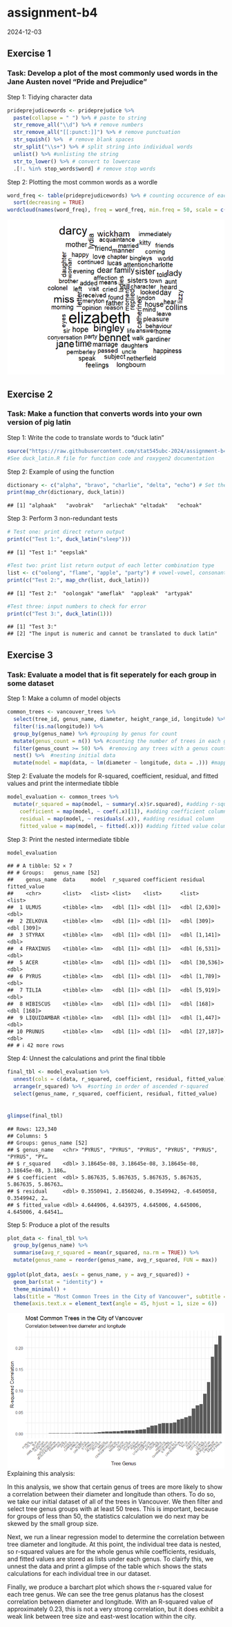 assignment-b4
================
2024-12-03

## Exercise 1

### Task: Develop a plot of the most commonly used words in the Jane Austen novel “Pride and Prejudice”

Step 1: Tidying character data

``` r
prideprejudicewords <- prideprejudice %>% 
  paste(collapse = " ") %>% # paste to string
  str_remove_all("\\d") %>% # remove numbers 
  str_remove_all("[[:punct:]]") %>% # remove punctuation
  str_squish() %>%  # remove blank spaces
  str_split("\\s+") %>% # split string into individual words
  unlist() %>% #unlisting the string
  str_to_lower() %>% # convert to lowercase
  .[!. %in% stop_words$word] # remove stop words
```

Step 2: Plotting the most common words as a wordle

``` r
word_freq <- table(prideprejudicewords) %>% # counting occurence of each word
  sort(decreasing = TRUE)
wordcloud(names(word_freq), freq = word_freq, min.freq = 50, scale = c(3, 1)) # plotting wordcloud based on frequency
```

![](assignment-b4_files/figure-gfm/unnamed-chunk-2-1.png)<!-- -->

## Exercise 2

### Task: Make a function that converts words into your own version of pig latin

Step 1: Write the code to translate words to “duck latin”

``` r
source("https://raw.githubusercontent.com/stat545ubc-2024/assignment-b4-kjm6/main/R/duck_latin.R")
#See duck_latin.R file for function code and roxygen2 documentation
```

Step 2: Example of using the function

``` r
dictionary <- c("alpha", "bravo", "charlie", "delta", "echo") # Set the list of words to translate
print(map_chr(dictionary, duck_latin))
```

    ## [1] "alphaak"   "avobrak"   "arliechak" "eltadak"   "echoak"

Step 3: Perform 3 non-redundant tests

``` r
# Test one: print direct return output
print(c("Test 1:", duck_latin("sleep")))
```

    ## [1] "Test 1:" "eepslak"

``` r
#Test two: print list return output of each letter combination type
list <- c("oolong", "flame", "apple", "party") # vowel-vowel, consonant-consonant, vowel-consonant, and consonant-vowel
print(c("Test 2:", map_chr(list, duck_latin)))
```

    ## [1] "Test 2:"  "oolongak" "ameflak"  "appleak"  "artypak"

``` r
#Test three: input numbers to check for error
print(c("Test 3:", duck_latin(1)))
```

    ## [1] "Test 3:"                                                    
    ## [2] "The input is numeric and cannot be translated to duck latin"

## Exercise 3

### Task: Evaluate a model that is fit seperately for each group in some dataset

Step 1: Make a column of model objects

``` r
common_trees <- vancouver_trees %>%
  select(tree_id, genus_name, diameter, height_range_id, longitude) %>% #selecting columns that will be used
  filter(!is.na(longitude)) %>% 
  group_by(genus_name) %>% #grouping by genus for count
  mutate(genus_count = n()) %>% #counting the number of trees in each genus
  filter(genus_count >= 50) %>%  #removing any trees with a genus count less than 50
  nest() %>%  #nesting initial data
  mutate(model = map(data, ~ lm(diameter ~ longitude, data = .))) #mapping linear regression model of diameter and longitude
```

Step 2: Evaluate the models for R-squared, coefficient, residual, and
fitted values and print the intermediate tibble

``` r
model_evaluation <- common_trees %>%
  mutate(r_squared = map(model, ~ summary(.x)$r.squared), #adding r-squared column
    coefficient = map(model, ~ coef(.x)[1]), #adding coefficient column
    residual = map(model, ~ residuals(.x)), #adding residual column
    fitted_value = map(model, ~ fitted(.x))) #adding fitted value column
```

Step 3: Print the nested intermediate tibble

``` r
model_evaluation
```

    ## # A tibble: 52 × 7
    ## # Groups:   genus_name [52]
    ##    genus_name  data     model  r_squared coefficient residual       fitted_value
    ##    <chr>       <list>   <list> <list>    <list>      <list>         <list>      
    ##  1 ULMUS       <tibble> <lm>   <dbl [1]> <dbl [1]>   <dbl [2,630]>  <dbl>       
    ##  2 ZELKOVA     <tibble> <lm>   <dbl [1]> <dbl [1]>   <dbl [309]>    <dbl [309]> 
    ##  3 STYRAX      <tibble> <lm>   <dbl [1]> <dbl [1]>   <dbl [1,141]>  <dbl>       
    ##  4 FRAXINUS    <tibble> <lm>   <dbl [1]> <dbl [1]>   <dbl [6,531]>  <dbl>       
    ##  5 ACER        <tibble> <lm>   <dbl [1]> <dbl [1]>   <dbl [30,536]> <dbl>       
    ##  6 PYRUS       <tibble> <lm>   <dbl [1]> <dbl [1]>   <dbl [1,789]>  <dbl>       
    ##  7 TILIA       <tibble> <lm>   <dbl [1]> <dbl [1]>   <dbl [5,919]>  <dbl>       
    ##  8 HIBISCUS    <tibble> <lm>   <dbl [1]> <dbl [1]>   <dbl [168]>    <dbl [168]> 
    ##  9 LIQUIDAMBAR <tibble> <lm>   <dbl [1]> <dbl [1]>   <dbl [1,447]>  <dbl>       
    ## 10 PRUNUS      <tibble> <lm>   <dbl [1]> <dbl [1]>   <dbl [27,187]> <dbl>       
    ## # ℹ 42 more rows

Step 4: Unnest the calculations and print the final tibble

``` r
final_tbl <- model_evaluation %>% 
  unnest(cols = c(data, r_squared, coefficient, residual, fitted_value)) %>% #unnesting columns
  arrange(r_squared) %>%  #sorting in order of ascended r-squared
  select(genus_name, r_squared, coefficient, residual, fitted_value)


glimpse(final_tbl)
```

    ## Rows: 123,340
    ## Columns: 5
    ## Groups: genus_name [52]
    ## $ genus_name   <chr> "PYRUS", "PYRUS", "PYRUS", "PYRUS", "PYRUS", "PYRUS", "PY…
    ## $ r_squared    <dbl> 3.18645e-08, 3.18645e-08, 3.18645e-08, 3.18645e-08, 3.186…
    ## $ coefficient  <dbl> 5.867635, 5.867635, 5.867635, 5.867635, 5.867635, 5.86763…
    ## $ residual     <dbl> 0.3550941, 2.8560246, 0.3549942, -0.6450058, 0.3549942, 2…
    ## $ fitted_value <dbl> 4.644906, 4.643975, 4.645006, 4.645006, 4.645006, 4.64541…

Step 5: Produce a plot of the results

``` r
plot_data <- final_tbl %>%
  group_by(genus_name) %>%
  summarise(avg_r_squared = mean(r_squared, na.rm = TRUE)) %>%
  mutate(genus_name = reorder(genus_name, avg_r_squared, FUN = max))

ggplot(plot_data, aes(x = genus_name, y = avg_r_squared)) +
  geom_bar(stat = "identity") +
  theme_minimal() +
  labs(title = "Most Common Trees in the City of Vancouver", subtitle = "Correlation between tree diameter and longitude", x = "Tree Genus", y = "R-squared Correlation") +
  theme(axis.text.x = element_text(angle = 45, hjust = 1, size = 6))
```

![](assignment-b4_files/figure-gfm/unnamed-chunk-10-1.png)<!-- -->
Explaining this analysis:

In this analysis, we show that certain genus of trees are more likely to
show a correlation between their diameter and longitude than others. To
do so, we take our initial dataset of all of the trees in Vancouver. We
then filter and select tree genus groups with at least 50 trees. This is
important, because for groups of less than 50, the statistics
calculation we do next may be skewed by the small group size.

Next, we run a linear regression model to determine the correlation
between tree diameter and longitude. At this point, the individual tree
data is nested, so r-squared values are for the whole genus while
coefficients, residuals, and fitted values are stored as lists under
each genus. To clairfy this, we unnest the data and print a glimpse of
the table which shows the stats calculations for each individual tree in
our dataset.

Finally, we produce a barchart plot which shows the r-squared value for
each tree genus. We can see the tree genus platanus has the closest
correlation between diameter and longitude. With an R-squared value of
approximately 0.23, this is not a very strong correlation, but it does
exhibit a weak link between tree size and east-west location within the
city.
